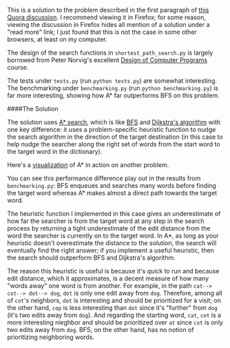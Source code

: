 This is a solution to the problem described in the first paragraph of [this Quora discussion](http://www.quora.com/What-is-the-importance-of-this-algorithm).  I recommend viewing it in Firefox; for some reason, viewing the discussion in Firefox hides all mention of a solution under a "read more" link; I just found that this is not the case in some other browsers, at least on my computer.

The design of the search functions in `shortest_path_search.py` is largely borrowed from Peter Norvig's excellent [Design of Computer Programs](https://www.udacity.com/course/design-of-computer-programs--cs212) course.

The tests under `tests.py` (run `python tests.py`) are somewhat interesting.  The benchmarking under `benchmarking.py` (run `python benchmarking.py`) is far more interesting, showing how A* far outperforms BFS on this problem.

####The Solution

The solution uses [A* search](https://en.wikipedia.org/wiki/A*_search_algorithm), which is like [BFS](https://en.wikipedia.org/wiki/Breadth-first_search) and [Dijkstra's algorithm](https://en.wikipedia.org/wiki/Dijkstra%27s_algorithm) with one key difference: it uses a problem-specific heuristic function to nudge the search algorithm in the direction of the target destination (in this case to help nudge the searcher along the right set of words from the start word to the target word in the dictionary).

Here's a [visualization](https://en.wikipedia.org/wiki/A*_search_algorithm#/media/File:Astar_progress_animation.gif) of A* in action on another problem.

You can see this performance difference play out in the results from `benchmarking.py`: BFS enqueues and searches many words before finding the target word whereas A* makes almost a direct path towards the target word.

The heuristic function I implemented in this case gives an underestimate of how far the searcher is from the target word at any step in the search process by returning a tight underestimate of the edit distance from the word the searcher is currently on to the target word.  In A*, as long as your heuristic doesn't overestimate the distance to the solution, the search will eventually find the right answer; if you implement a useful heuristic, then the search should outperform BFS and Dijkstra's algorithm.

The reason this heuristic is useful is because it's quick to run and because edit distance, which it approximates, is a decent measure of how many "words away" one word is from another.  For example, in the path `cat--> cot--> dot--> dog`, `dot` is only one edit away from `dog`.  Therefore, among all of `cot`'s neighbors, `dot` is interesting and should be prioritized for a visit; on the other hand, `cop` is less interesting than `dot` since it's "further" from `dog` (it's two edits away from `dog`).  And regarding the starting word, `cat`, `cot` is a more interesting nieghbor and should be prioritized over `at` since `cot` is only two edits away from `dog`.  BFS, on the other hand, has no notion of prioritizing neighboring words.
